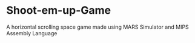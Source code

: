 # Shoot-em-up-Game
 A horizontal scrolling space game made using MARS Simulator and MIPS Assembly Language
